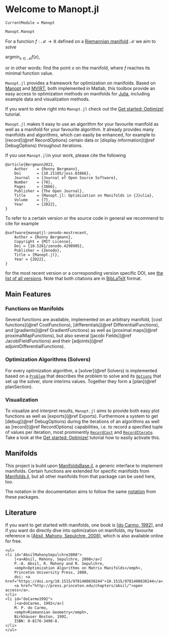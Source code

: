 # Welcome to Manopt.jl

```@meta
CurrentModule = Manopt
```

```@docs
Manopt.Manopt
```

For a function $f:\mathcal M → ℝ$ defined on a [Riemannian manifold](https://en.wikipedia.org/wiki/Riemannian_manifold) $\mathcal M$ we aim to solve

$\operatorname*{argmin}_{x ∈ \mathcal M} f(x),$

or in other words: find the point $x$ on the manifold, where $f$ reaches its minimal function value.

`Manopt.jl` provides a framework for optimization on manifolds.
Based on [Manopt](https://manopt.org) and
[MVIRT](https://ronnybergmann.net/mvirt/), both implemented in Matlab,
this toolbox provide an easy access to optimization methods on manifolds
for [Julia](https://julialang.org), including example data and visualization methods.

If you want to delve right into `Manopt.jl` check out the
[Get started: Optimize!](pluto/Optimize!.md) tutorial.

`Manopt.jl` makes it easy to use an algorithm for your favourite
manifold as well as a manifold for your favourite algorithm. It already provides
many manifolds and algorithms, which can easily be enhanced, for example to
[record](@ref RecordOptions) certain data or
[display information](@ref DebugOptions) throughout iterations.

If you use `Manopt.jl`in your work, please cite the following

```biblatex
@article{Bergmann2022,
    Author    = {Ronny Bergmann},
    Doi       = {10.21105/joss.03866},
    Journal   = {Journal of Open Source Software},
    Number    = {70},
    Pages     = {3866},
    Publisher = {The Open Journal},
    Title     = {Manopt.jl: Optimization on Manifolds in {J}ulia},
    Volume    = {7},
    Year      = {2022},
}
```

To refer to a certain version or the source code in general we recommend to cite for example

```biblatex
@software{manoptjl-zenodo-mostrecent,
    Author = {Ronny Bergmann},
    Copyright = {MIT License},
    Doi = {10.5281/zenodo.4290905},
    Publisher = {Zenodo},
    Title = {Manopt.jl},
    Year = {2022},
}
```

for the most recent version or a corresponding version specific DOI, see [the list of all versions](https://zenodo.org/search?page=1&size=20&q=conceptrecid:%224290905%22&sort=-version&all_versions=True).
Note that both citations are in [BibLaTeX](https://ctan.org/pkg/biblatex) format.

## Main Features

### Functions on Manifolds

Several functions are available, implemented on an arbitrary manifold, [cost functions](@ref CostFunctions), [differentials](@ref DifferentialFunctions), and [gradients](@ref GradientFunctions) as well as [proximal maps](@ref proximalMapFunctions), but also several [jacobi Fields](@ref JacobiFieldFunctions) and their [adjoints](@ref adjointDifferentialFunctions).

### Optimization Algorithms (Solvers)

For every optimization algorithm, a [solver](@ref Solvers) is implemented based on a [`Problem`](@ref) that describes the problem to solve and its [`Options`](@ref) that set up the solver, store interims values. Together they
form a [plan](@ref planSection).

### Visualization

To visualize and interpret results, `Manopt.jl` aims to provide both easy plot functions as well as [exports](@ref Exports). Furthermore a system to get [debug](@ref DebugOptions) during the iterations of an algorithms as well as [record](@ref RecordOptions) capabilities, i.e. to record a specified tuple of values per iteration, most prominently [`RecordCost`](@ref) and
[`RecordIterate`](@ref). Take a look at the [Get started: Optimize!](pluto/Optimize!.md) tutorial how to easily activate this.

## Manifolds

This project is build upon [ManifoldsBase.jl](https://juliamanifolds.github.io/Manifolds.jl/stable/interface.html), a generic interface to implement manifolds. Certain functions are extended for specific manifolds from [Manifolds.jl](https://juliamanifolds.github.io/Manifolds.jl/stable/), but all other manifolds from that package can be used here, too.

The notation in the documentation aims to follow the same [notation](https://juliamanifolds.github.io/Manifolds.jl/stable/notation.html) from these packages.

## Literature

If you want to get started with manifolds, one book is [[do Carmo, 1992](#doCarmo1992)],
and if you want do directly dive into optimization on manifolds, my favourite reference is
[[Absil, Mahony, Sepulchre, 2008](#AbsilMahonySepulchre2008)], which is also available
online for free.

```@raw html
<ul>
<li id="AbsilMahonySepulchre2008">
    [<a>Absil, Mahony, Sepulchre, 2008</a>]
    P.-A. Absil, R. Mahony and R. Sepulchre,
    <emph>Optimization Algorithms on Matrix Manifolds</emph>,
    Princeton University Press, 2008,
    doi: <a href="https://doi.org/10.1515/9781400830244">10.1515/9781400830244</a>,
    <a href="http://press.princeton.edu/chapters/absil/">open access</a>.
</li>
<li id="doCarmo1992">
    [<a>doCarmo, 1992</a>]
    M. P. do Carmo,
    <emph>Riemannian Geometry</emph>,
    Birkhäuser Boston, 1992,
    ISBN: 0-8176-3490-8.
</li>
</ul>
```
